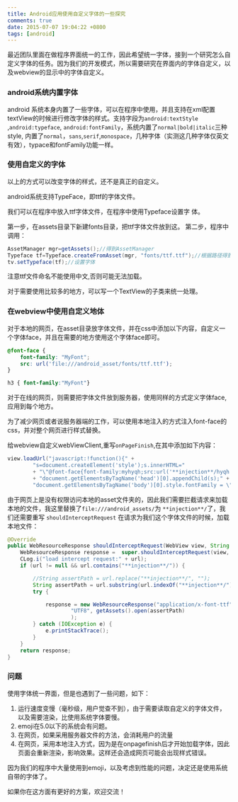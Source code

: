 ```yaml
---
title: Android应用使用自定义字体的一些探究
comments: true
date: 2015-07-07 19:04:22 +0800
tags: [android]
---
```


最近团队里面在做程序界面统一的工作，因此希望统一字体，接到一个研究怎么自定义字体的任务。因为我们的开发模式，所以需要研究在界面内的字体自定义，以及webview的显示中的字体自定义。
<!--more-->
### android系统内置字体
android 系统本身内置了一些字体，可以在程序中使用，并且支持在xml配置textView的时候进行修改字体的样式。支持字段为`android:textStyle` ,`android:typeface`, `android:fontFamily`，系统内置了`normal|bold|italic`三种style, 内置了`normal`，`sans`,`serif`,`monospace`，几种字体（实测这几种字体仅英文有效），typace和fontFamily功能一样。


### 使用自定义的字体
以上的方式可以改变字体的样式，还不是真正的自定义。

android系统支持TypeFace，即ttf的字体文件。

我们可以在程序中放入ttf字体文件，在程序中使用Typeface设置字
体。

第一步，在assets目录下新建fonts目录，把ttf字体文件放到这。
第二步，程序中调用：

```java
AssetManager mgr=getAssets();//得到AssetManager
Typeface tf=Typeface.createFromAsset(mgr, "fonts/ttf.ttf");//根据路径得到Typeface
tv.setTypeface(tf);//设置字体
```

注意ttf文件命名不能使用中文,否则可能无法加载。

对于需要使用比较多的地方，可以写一个TextView的子类来统一处理。


### 在webview中使用自定义地体

对于本地的网页，在asset目录放字体文件，并在css中添加以下内容，自定义一个字体face，并且在需要的地方使用这个字体face即可。

```css
@font-face {
	font-family: "MyFont";
	src: url('file:///android_asset/fonts/ttf.ttf');
}

h3 { font-family:"MyFont"}
```


对于在线的网页，则需要把字体文件放到服务器，使用同样的方式定义字体face,应用到每个地方。

为了减少网页或者说服务器端的工作，可以使用本地注入的方式注入font-face的css，并对整个网页进行样式替换。

给webview自定义webViewClient,重写`onPageFinish`,在其中添加如下内容：

```java
view.loadUrl("javascript:!function(){" +
        "s=document.createElement('style');s.innerHTML="
        + "\"@font-face{font-family:myhyqh;src:url('**injection**/hyqh.ttf');}*{font-family:myhyqh !important;}\";"
        + "document.getElementsByTagName('head')[0].appendChild(s);" +
        "document.getElementsByTagName('body')[0].style.fontFamily = \"myhyqh\";}()");
``` 

由于网页上是没有权限访问本地的asset文件夹的，因此我们需要拦截请求来加载本地的文件，我这里替换了`file:///android_assets/`为 `**injection**/`了，我们还需要重写
`shouldInterceptRequest`
在请求为我们这个字体文件的时候，加载本地文件：

```java
@Override
public WebResourceResponse shouldInterceptRequest(WebView view, String url) {
    WebResourceResponse response =  super.shouldInterceptRequest(view, url);
    CLog.i("load intercept request:" + url);
    if (url != null && url.contains("**injection**/")) {

        //String assertPath = url.replace("**injection**/", "");
        String assertPath = url.substring(url.indexOf("**injection**/") + "**injection**/".length(), url.length());
        try {

            response = new WebResourceResponse("application/x-font-ttf",
                    "UTF8", getAssets().open(assertPath)
                    );
        } catch (IOException e) {
            e.printStackTrace();
        }
    }
    return response;
}
```




### 问题

使用字体统一界面，但是也遇到了一些问题，如下：

1.	运行速度变慢（毫秒级，用户觉查不到），由于需要读取自定义的字体文件，以及需要渲染，比使用系统字体要慢。
2.	emoji在5.0以下的系统会有问题。
3.	在网页，如果采用服务器文件的方法，会消耗用户的流量
4.	在网页，采用本地注入方式，因为是在onpagefinish后才开始加载字体，因此页面会重新渲染，影响效果。这样还会造成网页可能会出现样式错误。


因为我们的程序中大量使用到emoji，以及考虑到性能的问题，决定还是使用系统自带的字体了。


如果你在这方面有更好的方案，欢迎交流！


